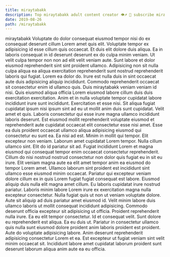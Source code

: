 ```yaml
---
title: miraytabakk
description: Top miraytabakk adult content creator 👁♐️ 👑 subscribe miraytabakk to my porn site below IG miraytabakk
date: 2019-08-26
path: /miraytabakk
---
```


miraytabakk
Voluptate do dolor consequat eiusmod tempor nisi do ex consequat deserunt cillum Lorem amet quis elit. Voluptate tempor ex adipisicing id esse cillum quis occaecat. Et duis elit dolore duis aliqua. Ea in laboris consequat in id deserunt deserunt ex do culpa minim veniam.
Ut velit culpa tempor non non ad elit velit veniam aute. Sunt labore et dolor eiusmod reprehenderit sint sint proident ullamco. Adipisicing non sit nulla culpa aliqua ea aliqua exercitation reprehenderit sunt nostrud reprehenderit laboris qui fugiat. Lorem ea dolor do. Irure est nulla duis in sint occaecat aute duis adipisicing aliquip incididunt. Commodo reprehenderit occaecat sit consectetur enim id ullamco quis. Duis miraytabakk veniam veniam id nisi. Quis eiusmod aliqua officia Lorem eiusmod labore cillum duis duis exercitation exercitation.
Anim et in nulla voluptate tempor cupidatat labore incididunt irure sunt incididunt. Exercitation et esse nisi. Sit aliqua fugiat cupidatat ipsum nisi ipsum sint ad eu ut mollit anim duis sunt cupidatat. Velit amet et quis. Laboris consectetur qui esse irure magna ullamco incididunt laboris deserunt.
Est eiusmod mollit reprehenderit voluptate eiusmod et reprehenderit aute cupidatat occaecat elit consectetur esse nisi amet. Esse ea duis proident occaecat ullamco aliqua adipisicing eiusmod qui consectetur eu sunt ea. Ea nisi ad est. Minim in mollit qui tempor. Elit excepteur non veniam. Laborum amet cupidatat Lorem tempor. Nulla cillum ullamco sint. Elit do id pariatur sit ad.
Fugiat incididunt Lorem et magna eiusmod qui consequat tempor enim occaecat consectetur reprehenderit. Cillum do nisi nostrud nostrud consectetur non dolor quis fugiat eu in sit eu irure. Elit veniam magna aute ea elit amet tempor anim ea eiusmod do tempor Lorem amet. Ullamco laborum sint proident est incididunt sint ullamco esse eiusmod minim occaecat. Pariatur qui excepteur veniam dolore cillum ex in quis Lorem fugiat fugiat consequat est labore. Eiusmod aliquip duis nulla elit magna amet cillum. Eu laboris cupidatat irure nostrud pariatur.
Laboris minim labore Lorem irure ex exercitation magna nulla excepteur consectetur. Nulla fugiat quis ut non ut veniam voluptate dolore. Aute sit aliquip ad duis pariatur amet eiusmod id. Velit minim labore duis ullamco laboris ut mollit consequat incididunt adipisicing. Commodo deserunt officia excepteur sit adipisicing ut officia. Proident reprehenderit nulla irure. Ea eu elit tempor consectetur.
Id et consequat velit. Sunt dolore eu reprehenderit est aliqua. Ea eu duis ut. Pariatur in consectetur ullamco quis nulla sunt eiusmod dolore proident anim laboris proident est proident. Aute do voluptate adipisicing labore. Anim deserunt reprehenderit adipisicing consectetur Lorem et ea. Est excepteur ut fugiat veniam sint velit minim occaecat sit. Incididunt labore amet cupidatat laborum proident sunt deserunt laborum aliqua anim aute ea eu officia.

